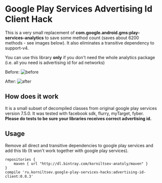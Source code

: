 Google Play Services Advertising Id Client Hack
===================

This is a very small replacement of **com.google.android.gms:play-services-analytics** to save some method count (saves about 6200 methods - see images below). 
It also eliminates a transitive dependency to support-v4.

You can use this library **only** if you don't need the whole analytics package (i.e. all you need is advertising id for ad networks)

Before: ![before](https://dl.bintray.com/korniltsev-anatoly/generic/befre.png)

After: ![after](https://dl.bintray.com/korniltsev-anatoly/generic/after.png)

How does it work
-------------
It is a small subset of decompiled classes from original google play services version 7.5.0.
It was tested with facebook sdk, flurry, myTarget, fyber. **Please do tests to be sure your libraries receives correct advertising id.**

Usage
-------------
Remove all direct and transitive dependencies to google play services and add this lib (It won't work together with google play services).

    repositories {
        maven { url "http://dl.bintray.com/korniltsev-anatoly/maven" }
    }    
    compile 'ru.korniltsev.google-play-services-hacks:advertising-id-client:0.0.3'
